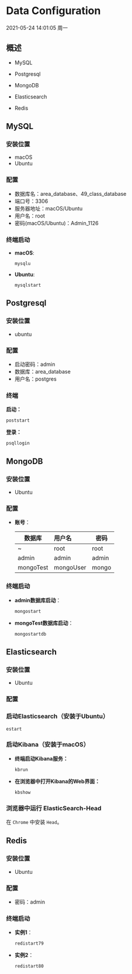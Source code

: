 # Data Configuration

2021-05-24 14:01:05 周一

## 概述

- MySQL

- Postgresql

- MongoDB

- Elasticsearch

- Redis



## MySQL

### 安装位置

- macOS
- Ubuntu

### 配置

- 数据库名：area_database、49_class_database
- 端口号：3306
- 服务器地址：macOS/Ubuntu
- 用户名：root
- 密码(macOS/Ubuntu)：Admin_1126

### 终端启动

- **macOS**:

	```shell
	mysqlu
	```

- **Ubuntu**:


	```shell
	mysqlstart
	```

## Postgresql

### 安装位置

- ubuntu

### 配置

- 启动密码：admin
- 数据库：area_database
- 用户名：postgres


### 终端

**启动：**

```shell
poststart
```

**登录：**

```shell
psqllogin
```

## MongoDB

### 安装位置

- Ubuntu

### 配置

- **账号**：

	| 数据库 | 用户名 | 密码 |
	| --- | :-- | --- |
	| ~ | root | root|
	|admin | admin | admin|
	|mongoTest| mongoUser | mongo|

### 终端启动

- **admin数据库启动**：

	```shell
	mongostart
	```

- **mongoTest数据库启动**：

	```shell
	mongostartdb
	```

## Elasticsearch

### 安装位置

- Ubuntu

### 配置


### 启动Elasticsearch（安装于Ubuntu）

```shell
estart
```

### 启动Kibana（安装于macOS）

- **终端启动Kibana服务：**

	```shell
	kbrun
	```

- **在浏览器中打开Kibana的Web界面：**

	```shell
	kbshow
	```

### 浏览器中运行 ElasticSearch-Head

在 `Chrome` 中安装 `Head`。

## Redis

### 安装位置

- Ubuntu

### 配置

- 密码：admin

### 终端启动

- **实例1**：

	```shell
	redistart79
	```

- **实例2**：

	```shell
	redistart80
	```





